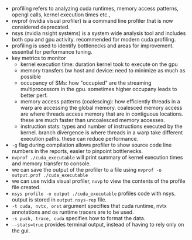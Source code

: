 - profiling refers to analyzing cuda runtimes, memory access patterns, opengl calls, kernel execution times etc., 
- nvprof (nvidia visual profiler) is a command line profiler that is now considered deprecated. 
- nsys (nvidia nsight systems) is a system wide analysis tool and includes both cpu and gpu activity. recommended for modern cuda profiling. 
- profiling is used to identify bottlenecks and areas for improvement. essential for performance tuning. 
- key metrics to monitor
    - kernel execution time: duration kernel took to execute on the gpu
    - memory transfers bw host and device: need to minimize as much as possible
    - occupancy of SMs: how "occupied" are the streaming multiprocessors in the gpu. sometimes higher occupany leads to better perf. 
    - memory access patterns (coalescing): how efficiently threads in a warp are accessing the global memory. coalesced memory access are where threads access memory that are in contiguous locations. these are much faster than uncoalesced memory accesses. 
    - instruction stats: types and number of instructions executed by the kernel. branch divergence is where threads in a warp take different execution paths. these can reduce performance. 
- `-g` flag during compilation allows profiler to show source code line numbers in the reports, easier to pinpoint bottlenecks. 
- `nvprof ./cuda_executable` will print summary of kernel execution times and memory transfer to console. 
- we can save the output of the profiler to a file using `nvprof -o output.prof ./cuda_executable`
- we can use nvidia visual profiler, `nvvp`  to view the contents of the profile file created. 
- `nsys profile -o output ./cuda_executable` profiles code with nsys. output is stored in `output.nsys-rep` file. 
- `-t cuda, nvtx, orst` argument specifies that cuda runtime, nvtx annotations and os runtime tracers are to be used. 
- `-s push, trace, cuda` specifies how to format the data. 
- `--stats=true` provides terminal output, instead of having to rely only on the gui. 